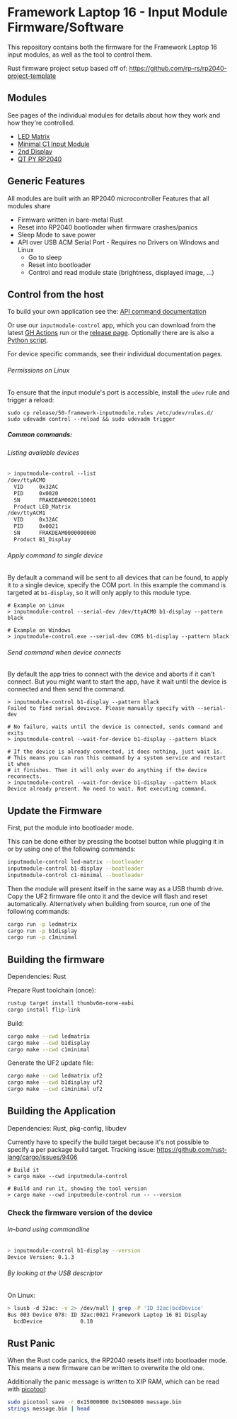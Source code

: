 # Framework Laptop 16 - Input Module Firmware/Software

This repository contains both the firmware for the Framework Laptop 16 input modules,
as well as the tool to control them.

Rust firmware project setup based off of: https://github.com/rp-rs/rp2040-project-template

## Modules

See pages of the individual modules for details about how they work and how
they're controlled.

- [LED Matrix](ledmatrix/README.md)
- [Minimal C1 Input Module](c1minimal/README.md)
- [2nd Display](b1display/README.md)
- [QT PY RP2040](qtpy/README.md)

## Generic Features

All modules are built with an RP2040 microcontroller
Features that all modules share

- Firmware written in bare-metal Rust
- Reset into RP2040 bootloader when firmware crashes/panics
- Sleep Mode to save power
- API over USB ACM Serial Port - Requires no Drivers on Windows and Linux
  - Go to sleep
  - Reset into bootloader
  - Control and read module state (brightness, displayed image, ...)

## Control from the host

To build your own application see the: [API command documentation](commands.md)

Or use our `inputmodule-control` app, which you can download from the latest
[GH Actions](https://github.com/FrameworkComputer/led_matrix_fw/actions) run or
the [release page](https://github.com/FrameworkComputer/led_matrix_fw/releases).
Optionally there are is also a [Python script](python.md).

For device specific commands, see their individual documentation pages.

###### Permissions on Linux
To ensure that the input module's port is accessible, install the `udev` rule and trigger a reload:

```
sudo cp release/50-framework-inputmodule.rules /etc/udev/rules.d/
sudo udevadm control --reload && sudo udevadm trigger
```

##### Common commands:

###### Listing available devices

```sh
> inputmodule-control --list
/dev/ttyACM0
  VID     0x32AC
  PID     0x0020
  SN      FRAKDEAM0020110001
  Product LED_Matrix
/dev/ttyACM1
  VID     0x32AC
  PID     0x0021
  SN      FRAKDEAM0000000000
  Product B1_Display
```

###### Apply command to single device

By default a command will be sent to all devices that can be found, to apply it
to a single device, specify the COM port.
In this example the command is targeted at `b1-display`, so it will only apply
to this module type.

```
# Example on Linux
> inputmodule-control --serial-dev /dev/ttyACM0 b1-display --pattern black

# Example on Windows
> inputmodule-control.exe --serial-dev COM5 b1-display --pattern black
```

###### Send command when device connects

By default the app tries to connect with the device and aborts if it can't
connect. But you might want to start the app, have it wait until the device is
connected and then send the command.

```
> inputmodule-control b1-display --pattern black
Failed to find serial devivce. Please manually specify with --serial-dev

# No failure, waits until the device is connected, sends command and exits
> inputmodule-control --wait-for-device b1-display --pattern black

# If the device is already connected, it does nothing, just wait 1s.
# This means you can run this command by a system service and restart it when
# it finishes. Then it will only ever do anything if the device reconnects.
> inputmodule-control --wait-for-device b1-display --pattern black
Device already present. No need to wait. Not executing command.
```

## Update the Firmware

First, put the module into bootloader mode.

This can be done either by pressing the bootsel button while plugging it in or
by using one of the following commands: 

```sh
inputmodule-control led-matrix --bootloader
inputmodule-control b1-display --bootloader
inputmodule-control c1-minimal --bootloader
```

Then the module will present itself in the same way as a USB thumb drive.
Copy the UF2 firmware file onto it and the device will flash and reset automatically.
Alternatively when building from source, run one of the following commands:

```sh
cargo run -p ledmatrix
cargo run -p b1display
cargo run -p c1minimal
```

## Building the firmware

Dependencies: Rust

Prepare Rust toolchain (once):

```sh
rustup target install thumbv6m-none-eabi
cargo install flip-link
```

Build:

```sh
cargo make --cwd ledmatrix
cargo make --cwd b1display
cargo make --cwd c1minimal
```

Generate the UF2 update file:

```sh
cargo make --cwd ledmatrix uf2
cargo make --cwd b1display uf2
cargo make --cwd c1minimal uf2
```

## Building the Application

Dependencies: Rust, pkg-config, libudev

Currently have to specify the build target because it's not possible to specify a per package build target.
Tracking issue: https://github.com/rust-lang/cargo/issues/9406

```
# Build it
> cargo make --cwd inputmodule-control

# Build and run it, showing the tool version
> cargo make --cwd inputmodule-control run -- --version
```

### Check the firmware version of the device

###### In-band using commandline

```sh
> inputmodule-control b1-display --version
Device Version: 0.1.3
```

###### By looking at the USB descriptor

On Linux:

```sh
> lsusb -d 32ac: -v 2> /dev/null | grep -P 'ID 32ac|bcdDevice'
Bus 003 Device 078: ID 32ac:0021 Framework Laptop 16 B1 Display
  bcdDevice            0.10
```

## Rust Panic

When the Rust code panics, the RP2040 resets itself into bootloader mode.
This means a new firmware can be written to overwrite the old one.

Additionally the panic message is written to XIP RAM, which can be read with [picotool](https://github.com/raspberrypi/picotool):

```sh
sudo picotool save -r 0x15000000 0x15004000 message.bin
strings message.bin | head
```
